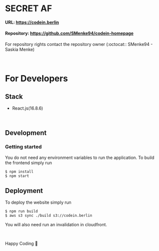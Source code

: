 # SECRET AF
#### URL: https://codein.berlin
#### Repository: https://github.com/SMenke94/codein-homepage
For repository rights contact the repository owner (:octocat:: SMenke94 - Saskia Menke)

&nbsp;


# For Developers
## Stack
 * React.js(16.8.6)

&nbsp;

## Development
### Getting started
You do not need any environment variables to run the application.
To build the frontend simply run
```
$ npm install
$ npm start
```

## Deployment
To deploy the website simply run
```
$ npm run build
$ aws s3 sync ./build s3://codein.berlin
```

You will also need run an invalidation in cloudfront.

&nbsp;

Happy Coding :penguin:
